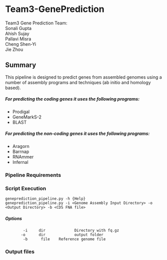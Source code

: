 # Team3-GenePrediction
Team3 Gene Prediction Team:<br />
Sonali Gupta <br />
Ahish Sujay <br />
Pallavi Misra <br />
Cheng Shen-Yi <br />
Jie Zhou <br />

## Summary 
This pipeline is designed to predict genes from assembled genomes using a number of assembly programs and techniques (ab initio and homology based). 
##### For predicting the coding genes it uses the following programs:
* Prodigal
* GeneMarkS-2
* BLAST

##### For predicting the non-coding genes it uses the following programs:
* Aragorn
* Barrnap
* RNAmmer
* Infernal

### Pipeline Requirements

### Script Execution

`geneprediction_pipeline.py -h {Help}`<br />
`geneprediction_pipeline.py -i <Genome Assembly Input Directory> -o <Output Directory> -b <CDS FNA file>` <br />


##### Options
`        -i     dir             Directory with fq.gz` <br />
`        -o      dir             output folder `<br />
`        -b      file    Reference genome file`


### Output files

